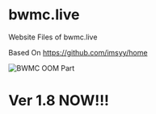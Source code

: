 # bwmc.live
Website Files of bwmc.live

Based On https://github.com/imsyy/home
 
![BWMC&nbsp;OOM&nbsp;Part](https://github.com/Shiroiame-Kusu/bwmc.live/blob/main/Preview.png)

# Ver 1.8 NOW!!!

